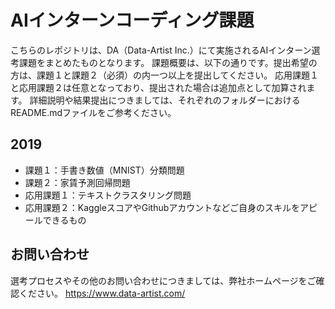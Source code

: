 # AIインターンコーディング課題
こちらのレポジトリは、DA（Data-Artist Inc.）にて実施されるAIインターン選考課題をまとめたものとなります。
課題概要は、以下の通りです。提出希望の方は、課題１と課題２（必須）の内一つ以上を提出してください。
応用課題１と応用課題２は任意となっており、提出された場合は追加点として加算されます。
詳細説明や結果提出につきましては、それぞれのフォルダーにおけるREADME.mdファイルをご参考ください。

2019
----
* 課題１：手書き数値（MNIST）分類問題
* 課題２：家賃予測回帰問題
* 応用課題１：テキストクラスタリング問題
* 応用課題２：KaggleスコアやGithubアカウントなどご自身のスキルをアピールできるもの

お問い合わせ
----
選考プロセスやその他のお問い合わせにつきましては、弊社ホームページをご確認ください。
https://www.data-artist.com/
